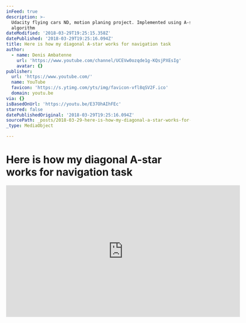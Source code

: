 ```yaml
---
inFeed: true
description: >-
  Udacity flying cars ND, motion planing project. Implemented using A-star
  algorithm
dateModified: '2018-03-29T19:25:15.358Z'
datePublished: '2018-03-29T19:25:16.094Z'
title: Here is how my diagonal A-star works for navigation task
author:
  - name: Denis Ambatenne
    url: 'https://www.youtube.com/channel/UCEVw0ozqde1g-KQsjPXEsIg'
    avatar: {}
publisher:
  url: 'https://www.youtube.com/'
  name: YouTube
  favicon: 'https://s.ytimg.com/yts/img/favicon-vfl8qSV2F.ico'
  domain: youtu.be
via: {}
isBasedOnUrl: 'https://youtu.be/E37OhAIhFEc'
starred: false
datePublishedOriginal: '2018-03-29T19:25:16.094Z'
sourcePath: _posts/2018-03-29-here-is-how-my-diagonal-a-star-works-for-navigation-task.md
_type: MediaObject

---
```

# Here is how my diagonal A-star works for navigation task

<iframe src="https://cdn.embedly.com/widgets/media.html?src=https%3A%2F%2Fwww.youtube.com%2Fembed%2FE37OhAIhFEc%3Ffeature%3Doembed&amp;url=http%3A%2F%2Fwww.youtube.com%2Fwatch%3Fv%3DE37OhAIhFEc&amp;image=https%3A%2F%2Fi.ytimg.com%2Fvi%2FE37OhAIhFEc%2Fhqdefault.jpg&amp;key=a715cf41cc93453ca338d350cd26f87b&amp;type=text%2Fhtml&amp;schema=youtube" width="640" height="360" scrolling="no" frameborder="0" allowfullscreen="" style=""></iframe>